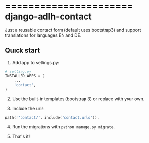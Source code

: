 ======================
django-adlh-contact
======================

Just a reusable contact form (default uses bootstrap3) and support
translations for languages EN and DE.

Quick start
-----------

1) Add app to settings.py:
```python
# setting.py
INSTALLED_APPS = (
    ...
    'contact',
)
```


2) Use the built-in templates (bootstrap 3) or replace with your own.

3) Include the urls:
```python
path(r'contact/', include('contact.urls')),
```

4) Run the migrations with `python manage.py migrate`.

5) That's it! 
